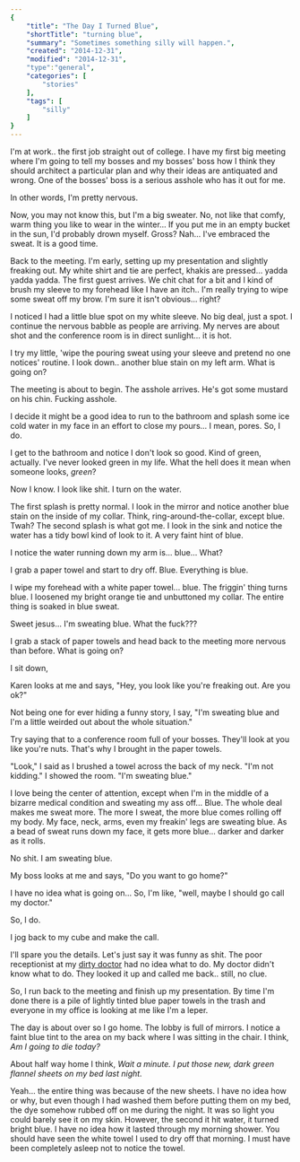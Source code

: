 ```yaml
---
{
    "title": "The Day I Turned Blue",
    "shortTitle": "turning blue",
    "summary": "Sometimes something silly will happen.",
    "created": "2014-12-31",
    "modified": "2014-12-31",
    "type":"general",
    "categories": [
        "stories"
    ],
    "tags": [
        "silly"
    ]
}
---
```

I'm at work.. the first job straight out of college. I have my first big
meeting where I'm going to tell my bosses and my bosses' boss how I
think they should architect a particular plan and why their ideas are
antiquated and wrong. One of the bosses' boss is a serious asshole who
has it out for me.

In other words, I'm pretty nervous.

Now, you may not know this, but I'm a big sweater. No, not like that
comfy, warm thing you like to wear in the winter... If you put me in an
empty bucket in the sun, I'd probably drown myself. Gross? Nah... I've
embraced the sweat. It is a good time.

Back to the meeting. I'm early, setting up my presentation and slightly
freaking out. My white shirt and tie are perfect, khakis are pressed...
yadda yadda yadda. The first guest arrives. We chit chat for a bit and I
kind of brush my sleeve to my forehead like I have an itch.. I'm really
trying to wipe some sweat off my brow. I'm sure it isn't obvious...
right?

I noticed I had a little blue spot on my white sleeve. No big deal, just
a spot. I continue the nervous babble as people are arriving. My nerves
are about shot and the conference room is in direct sunlight... it is
hot.

I try my little, 'wipe the pouring sweat using your sleeve and pretend
no one notices' routine. I look down.. another blue stain on my left
arm. What is going on?

The meeting is about to begin. The asshole arrives. He's got some
mustard on his chin. Fucking asshole.

I decide it might be a good idea to run to the bathroom and splash some
ice cold water in my face in an effort to close my pours... I mean,
pores. So, I do.

I get to the bathroom and notice I don't look so good. Kind of green,
actually. I've never looked green in my life. What the hell does it mean
when someone looks, *green*?

Now I know. I look like shit. I turn on the water.

The first splash is pretty normal. I look in the mirror and notice
another blue stain on the inside of my collar. Think,
ring-around-the-collar, except blue. Twah? The second splash is what got
me. I look in the sink and notice the water has a tidy bowl kind of look
to it. A very faint hint of blue.

I notice the water running down my arm is... blue... What?

I grab a paper towel and start to dry off. Blue. Everything is blue.

I wipe my forehead with a white paper towel... blue. The friggin' thing
turns blue. I loosened my bright orange tie and unbuttoned my collar.
The entire thing is soaked in blue sweat.

Sweet jesus... I'm sweating blue. What the fuck???

I grab a stack of paper towels and head back to the meeting more nervous
than before. What is going on?

I sit down,

Karen looks at me and says, "Hey, you look like you're freaking out. Are
you ok?"

Not being one for ever hiding a funny story, I say, "I'm sweating blue
and I'm a little weirded out about the whole situation."

Try saying that to a conference room full of your bosses. They'll look
at you like you're nuts. That's why I brought in the paper towels.

"Look," I said as I brushed a towel across the back of my neck. "I'm not
kidding." I showed the room. "I'm sweating blue."

I love being the center of attention, except when I'm in the middle of a
bizarre medical condition and sweating my ass off... Blue. The whole
deal makes me sweat more. The more I sweat, the more blue comes rolling
off my body. My face, neck, arms, even my freakin' legs are sweating
blue. As a bead of sweat runs down my face, it gets more blue... darker
and darker as it rolls.

No shit. I am sweating blue.

My boss looks at me and says, "Do you want to go home?"

I have no idea what is going on... So, I'm like, "well, maybe I should
go call my doctor."

So, I do.

I jog back to my cube and make the call.

I'll spare you the details. Let's just say it was funny as shit. The
poor receptionist at my [dirty doctor](dirty-doctor.html) had no idea
what to do. My doctor didn't know what to do. They looked it up and
called me back.. still, no clue.

So, I run back to the meeting and finish up my presentation. By time I'm
done there is a pile of lightly tinted blue paper towels in the trash
and everyone in my office is looking at me like I'm a leper.

The day is about over so I go home. The lobby is full of mirrors. I
notice a faint blue tint to the area on my back where I was sitting in
the chair. I think, *Am I going to die today?*

About half way home I think, *Wait a minute. I put those new, dark green
flannel sheets on my bed last night.*

Yeah... the entire thing was because of the new sheets. I have no idea
how or why, but even though I had washed them before putting them on my
bed, the dye somehow rubbed off on me during the night. It was so light
you could barely see it on my skin. However, the second it hit water, it
turned bright blue. I have no idea how it lasted through my morning
shower. You should have seen the white towel I used to dry off that
morning. I must have been completely asleep not to notice the towel.
